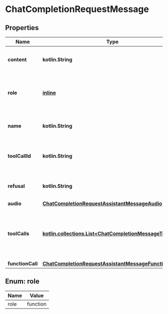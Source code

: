 
# ChatCompletionRequestMessage

## Properties
| Name | Type | Description | Notes |
| ------------ | ------------- | ------------- | ------------- |
| **content** | **kotlin.String** | The contents of the function message. |  |
| **role** | [**inline**](#Role) | The role of the messages author, in this case &#x60;function&#x60;. |  |
| **name** | **kotlin.String** | The name of the function to call. |  |
| **toolCallId** | **kotlin.String** | Tool call that this message is responding to. |  |
| **refusal** | **kotlin.String** | The refusal message by the assistant. |  [optional] |
| **audio** | [**ChatCompletionRequestAssistantMessageAudio**](ChatCompletionRequestAssistantMessageAudio.md) |  |  [optional] |
| **toolCalls** | [**kotlin.collections.List&lt;ChatCompletionMessageToolCall&gt;**](ChatCompletionMessageToolCall.md) | The tool calls generated by the model, such as function calls. |  [optional] |
| **functionCall** | [**ChatCompletionRequestAssistantMessageFunctionCall**](ChatCompletionRequestAssistantMessageFunctionCall.md) |  |  [optional] |


<a id="Role"></a>
## Enum: role
| Name | Value |
| ---- | ----- |
| role | function |



